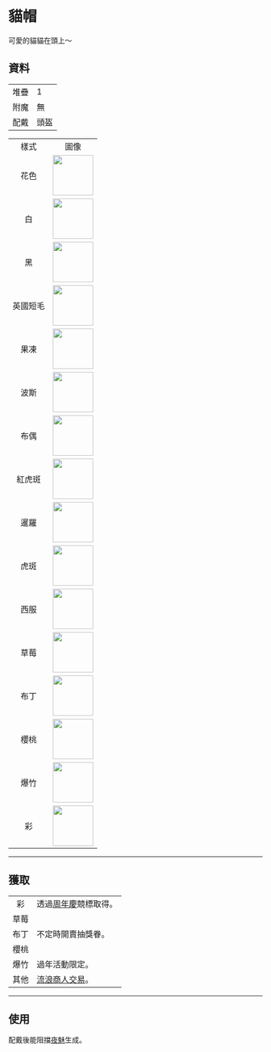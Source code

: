 # 貓帽
可愛的貓貓在頭上～

## 資料
<table>
    <tr><td align="end">堆疊</td><td>1</td></tr>
    <tr><td align="end">附魔</td><td>無</td></tr>
    <tr><td align="end">配戴</td><td>頭盔</td></tr>
</table>
<table>
    <tr><td align="center">樣式</td><td align="center">圖像</td></tr>
    <tr><td align="center">花色</td><td><img src="https://i.imgur.com/j5qaiY1.png" height="80"/></td></tr>
    <tr><td align="center">白</td><td><img src="https://i.imgur.com/fKTtMQr.png" height="80"/></td></tr>
    <tr><td align="center">黑</td><td><img src="https://i.imgur.com/pyVVa7u.png" height="80"/></td></tr>
    <tr><td align="center">英國短毛</td><td><img src="https://i.imgur.com/D82K9aB.png" height="80"/></td></tr>
    <tr><td align="center">果凍</td><td><img src="https://i.imgur.com/mBBcikO.png" height="80"/></td></tr>
    <tr><td align="center">波斯</td><td><img src="https://i.imgur.com/WIVQMX2.png" height="80"/></td></tr>
    <tr><td align="center">布偶</td><td><img src="https://i.imgur.com/tYcHz7F.png" height="80"/></td></tr>
    <tr><td align="center">紅虎斑</td><td><img src="https://i.imgur.com/ylNn6QJ.png" height="80"/></td></tr>
    <tr><td align="center">暹羅</td><td><img src="https://i.imgur.com/oPDhofX.png" height="80"/></td></tr>
    <tr><td align="center">虎斑</td><td><img src="https://i.imgur.com/RLVDgED.png" height="80"/></td></tr>
    <tr><td align="center">西服</td><td><img src="https://i.imgur.com/KzfuYRq.png" height="80"/></td></tr>
    <tr><td align="center">草莓</td><td><img src="https://i.imgur.com/UT94IRj.png" height="80"/></td></tr>
    <tr><td align="center">布丁</td><td><img src="https://i.imgur.com/OqQl5jU.png" height="80"/></td></tr>
    <tr><td align="center">櫻桃</td><td><img src="https://i.imgur.com/OAL1rFF.png" height="80"/></td></tr>
    <tr><td align="center">爆竹</td><td><img src="https://i.imgur.com/X55VsLG.png" height="80"/></td></tr>
    <tr><td align="center">彩</td><td><img src="https://i.imgur.com/DmKyFxS.gif" height="80"/></td></tr>
</table>

---

## 獲取
<table>
    <tr>
        <td align="center">彩</td>
        <td>透過<a href="../feature/anniversary.md">周年慶</a>競標取得。</td>
    </tr>
    <tr>
        <td align="center">草莓</td>
        <td rowspan="3">不定時開賣抽獎眷。</td>
    </tr>
    <tr>
        <td align="center">布丁</td>
    </tr>
    <tr>
        <td align="center">櫻桃</td>
    </tr>
    <tr>
        <td align="center">爆竹</td>
        <td>過年活動限定。</td>
    </tr>
    <tr>
        <td align="center">其他</td>
        <td><a href="../feature/enhanced_wandering_trader.md">流浪商人交易</a>。</td>
    </tr>
</table>

---

## 使用
配戴後能阻擋[夜魅](https://minecraft.fandom.com/zh/wiki/夜魅)生成。